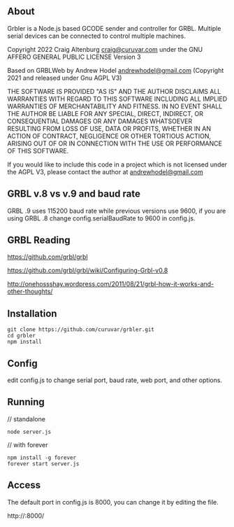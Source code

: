 ## About

Grbler is a Node.js based GCODE sender and controller for GRBL.  Multiple serial devices can be connected to control multiple machines.

Copyright 2022 Craig Altenburg  craig@curuvar.com   under the GNU AFFERO GENERAL PUBLIC LICENSE Version 3

Based on GRBLWeb by Andrew Hodel   andrewhodel@gmail.com   (Copyright 2021 and released under Gnu AGPL V3)

THE SOFTWARE IS PROVIDED "AS IS" AND THE AUTHOR DISCLAIMS ALL WARRANTIES
WITH REGARD TO THIS SOFTWARE INCLUDING ALL IMPLIED WARRANTIES OF
MERCHANTABILITY AND FITNESS. IN NO EVENT SHALL THE AUTHOR BE LIABLE FOR
ANY SPECIAL, DIRECT, INDIRECT, OR CONSEQUENTIAL DAMAGES OR ANY DAMAGES
WHATSOEVER RESULTING FROM LOSS OF USE, DATA OR PROFITS, WHETHER IN AN
ACTION OF CONTRACT, NEGLIGENCE OR OTHER TORTIOUS ACTION, ARISING OUT OF
OR IN CONNECTION WITH THE USE OR PERFORMANCE OF THIS SOFTWARE.

If you would like to include this code in a project which is not licensed under the AGPL V3, please contact the author at andrewhodel@gmail.com

## GRBL v.8 vs v.9 and baud rate

GRBL .9 uses 115200 baud rate while previous versions use 9600, if you are using GRBL .8 change config.serialBaudRate to 9600 in config.js.

## GRBL Reading

https://github.com/grbl/grbl

https://github.com/grbl/grbl/wiki/Configuring-Grbl-v0.8

http://onehossshay.wordpress.com/2011/08/21/grbl-how-it-works-and-other-thoughts/

## Installation

```
git clone https://github.com/curuvar/grbler.git
cd grbler
npm install
```

## Config

edit config.js to change serial port, baud rate, web port, and other options.

## Running

// standalone
```
node server.js
```

// with forever
```
npm install -g forever
forever start server.js
```

## Access

The default port in config.js is 8000, you can change it by editing the file.

http://<hostaddress>:8000/

